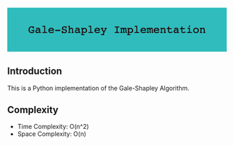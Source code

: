 ![image info](./style/Gale-Shapley-Implementation.png)

## **Introduction**

This is a Python implementation of the Gale-Shapley Algorithm.

## **Complexity**

* Time Complexity: O(n^2)
* Space Complexity: O(n)